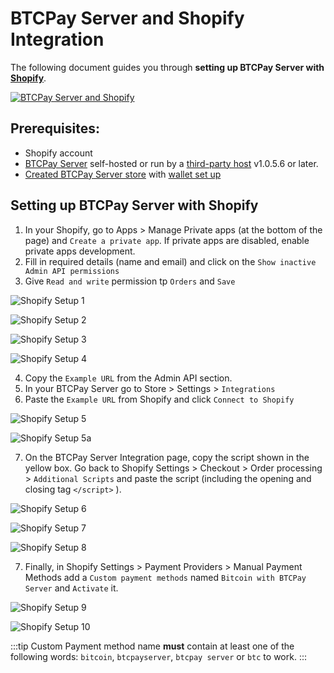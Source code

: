 # BTCPay Server and Shopify Integration

The following document guides you through **setting up BTCPay Server with [Shopify](https://www.shopify.com/)**.

[![BTCPay Server and Shopify](https://img.youtube.com/vi/0Z8vraKab64/mqdefault.jpg)](https://www.youtube.com/watch?v=0Z8vraKab64 "BTCPay Server Shopify Integration")

## Prerequisites:

- Shopify account
- [BTCPay Server](Deployment.md) self-hosted or run by a [third-party host](/Deployment/ThirdPartyHosting.md) v1.0.5.6 or later.
- [Created BTCPay Server store](CreateStore.md) with [wallet set up](WalletSetup.md)

## Setting up BTCPay Server with Shopify

1. In your Shopify, go to Apps > Manage Private apps (at the bottom of the page) and `Create a private app`. If private apps are disabled, enable private apps development.
2. Fill in required  details (name and email) and click on the `Show inactive Admin API permissions`
3. Give `Read and write` permission tp `Orders` and `Save`

![Shopify Setup 1](./img/Shopify/Shopify1.png "BTCPay Server Shopify setup")

![Shopify Setup 2](./img/Shopify/Shopify2.png "BTCPay Server Shopify setup")

![Shopify Setup 3](./img/Shopify/Shopify3.png "BTCPay Server Shopify setup")

![Shopify Setup 4](./img/Shopify/Shopify4.png "BTCPay Server Shopify setup")


4. Copy the `Example URL` from the Admin API section.
5. In your BTCPay Server go to Store > Settings > `Integrations`
6. Paste the `Example URL` from Shopify and click `Connect to Shopify`

![Shopify Setup 5](./img/Shopify/Shopify5.png "BTCPay Server Shopify setup")

![Shopify Setup 5a](./img/Shopify/Shopify5a.png "BTCPay Server Shopify setup")

7. On the BTCPay Server Integration page, copy the script shown in the yellow box. Go back to Shopify Settings > Checkout > Order processing > `Additional Scripts` and paste the script (including the opening and closing tag `</script>` ).

![Shopify Setup 6](./img/Shopify/Shopify6.png "BTCPay Server Shopify setup")

![Shopify Setup 7](./img/Shopify/Shopify7.png "BTCPay Server Shopify setup")

![Shopify Setup 8](./img/Shopify/Shopify8.png "BTCPay Server Shopify setup")

7. Finally, in Shopify Settings > Payment Providers > Manual Payment Methods add a `Custom payment methods` named  `Bitcoin with BTCPay Server` and `Activate` it.

![Shopify Setup 9](./img/Shopify/Shopify9.png "BTCPay Server Shopify setup")

![Shopify Setup 10](./img/Shopify/Shopify10.png "BTCPay Server Shopify setup")

:::tip
Custom Payment method name **must** contain at least one of the following words: `bitcoin`, `btcpayserver`, `btcpay server` or `btc` to work.
:::
